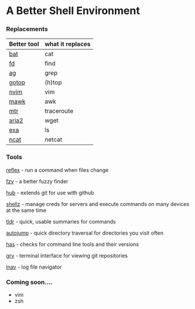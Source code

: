# A Better Shell Environment

### Replacements
Better tool | what it replaces
--- | ---
[bat](https://github.com/sharkdp/bat) | cat
[fd](https://github.com/sharkdp/fd) | find
[ag](https://github.com/ggreer/the_silver_searcher) | grep
[gotop](https://github.com/cjbassi/gotop) | (h)top
[nvim](https://github.com/neovim/neovim/) | vim
[mawk](https://invisible-island.net/mawk) | awk
[mtr](https://github.com/traviscross/mtr) | traceroute
[aria2](https://github.com/aria2/aria2) | wget
[exa](https://github.com/ogham/exa) | ls
[ncat](https://github.com/nmap/nmap/tree/master/ncat) | netcat


### Tools
[reflex](https://github.com/cespare/reflex) - run a command when files change

[fzy](https://github.com/jhawthorn/fzy) - a better fuzzy finder

[hub](https://github.com/github/hub) - extends git for use with github

[shellz](https://github.com/evilsocket/shellz) - manage creds for servers and execute commands on many devices at the same time

[tldr](https://github.com/tldr-pages/tldr) - quick, usable summaries for commands

[autojump](https://github.com/wting/autojump) - quick directory traversal for directories you visit often

[has](https://github.com/kdabir/has) - checks for command line tools and their versions

[grv](https://github.com/rgburke/grv) - terminal interface for viewing git repositories

[lnav](https://github.com/tstack/lnav) - log file navigator


### Coming soon....
* vim
* zsh
